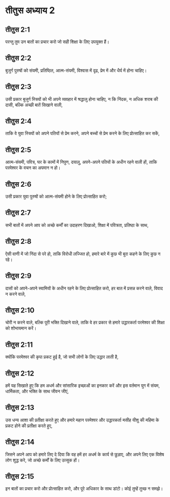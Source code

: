 # तीतुस अध्याय 2

## तीतुस 2:1

परन्तु तुम उन बातों का प्रचार करो जो सही शिक्षा के लिए उपयुक्त हैं।

## तीतुस 2:2

बुजुर्ग पुरुषों को संयमी, प्रतिष्ठित, आत्म-संयमी, विश्वास में दृढ़, प्रेम में और धैर्य में होना चाहिए।

## तीतुस 2:3

उसी प्रकार बुजुर्ग स्त्रियों को भी अपने व्यवहार में श्रद्धालु होना चाहिए, न कि निंदक, न अधिक शराब की दासी, बल्कि अच्छी बातें सिखाने वाली,

## तीतुस 2:4

ताकि वे युवा स्त्रियों को अपने पतियों से प्रेम करने, अपने बच्चों से प्रेम करने के लिए प्रोत्साहित कर सकें,

## तीतुस 2:5

आत्म-संयमी, पवित्र, घर के कामों में निपुण, दयालु, अपने-अपने पतियों के अधीन रहने वाली हों, ताकि परमेश्वर के वचन का अपमान न हो।

## तीतुस 2:6

उसी प्रकार युवा पुरुषों को आत्म-संयमी होने के लिए प्रोत्साहित करो;

## तीतुस 2:7

सभी बातों में अपने आप को अच्छे कर्मों का उदाहरण दिखाओ, शिक्षा में पवित्रता, प्रतिष्ठा के साथ,

## तीतुस 2:8

ऐसी वाणी में जो निंदा से परे हो, ताकि विरोधी लज्जित हो, हमारे बारे में कुछ भी बुरा कहने के लिए कुछ न रहे।

## तीतुस 2:9

दासों को अपने-अपने स्वामियों के अधीन रहने के लिए प्रोत्साहित करो, हर बात में प्रसन्न करने वाले, विवाद न करने वाले,

## तीतुस 2:10

चोरी न करने वाले, बल्कि पूरी भक्ति दिखाने वाले, ताकि वे हर प्रकार से हमारे उद्धारकर्ता परमेश्वर की शिक्षा को शोभायमान करें।

## तीतुस 2:11

क्योंकि परमेश्वर की कृपा प्रकट हुई है, जो सभी लोगों के लिए उद्धार लाती है,

## तीतुस 2:12

हमें यह सिखाते हुए कि हम अधर्म और सांसारिक इच्छाओं का इनकार करें और इस वर्तमान युग में संयम, धार्मिकता, और भक्ति के साथ जीवन जीएं,

## तीतुस 2:13

उस धन्य आशा की प्रतीक्षा करते हुए और हमारे महान परमेश्वर और उद्धारकर्ता मसीह यीशु की महिमा के प्रकट होने की प्रतीक्षा करते हुए,

## तीतुस 2:14

जिसने अपने आप को हमारे लिए दे दिया कि वह हमें हर अधर्म के कार्य से छुड़ाए, और अपने लिए एक विशेष लोग शुद्ध करे, जो अच्छे कर्मों के लिए उत्सुक हों।

## तीतुस 2:15

इन बातों का प्रचार करो और प्रोत्साहित करो, और पूरे अधिकार के साथ डांटो। कोई तुम्हें तुच्छ न समझे।
